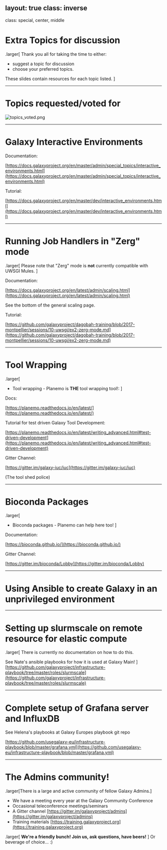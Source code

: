 layout: true
class: inverse
---
class: special, center, middle

# Extra Topics for discussion
.larger[
Thank you all for taking the time to either:
* suggest a topic for discussion
* choose your preferred topics.

These slides contain resources for each topic listed.
]

---

# Topics requested/voted for

![topics_voted.png](images/topics_voted.png)

---

# Galaxy Interactive Environments

Documentation:

[https://docs.galaxyproject.org/en/master/admin/special_topics/interactive_environments.html](https://docs.galaxyproject.org/en/master/admin/special_topics/interactive_environments.html)

Tutorial:

[https://docs.galaxyproject.org/en/master/dev/interactive_environments.html](https://docs.galaxyproject.org/en/master/dev/interactive_environments.html)

---

# Running Job Handlers in "Zerg" mode

.larger[
Please note that "Zerg" mode is **not** currently compatible with UWSGI Mules.
]

Documentation:

[https://docs.galaxyproject.org/en/latest/admin/scaling.html](https://docs.galaxyproject.org/en/latest/admin/scaling.html)

See the bottom of the general scaling page.

Tutorial:

[https://github.com/galaxyproject/dagobah-training/blob/2017-montpellier/sessions/10-uwsgi/ex2-zerg-mode.md](https://github.com/galaxyproject/dagobah-training/blob/2017-montpellier/sessions/10-uwsgi/ex2-zerg-mode.md)

---

# Tool Wrapping

.larger[
* Tool wrapping - Planemo is **THE** tool wrapping tool!:
]

Docs:

[https://planemo.readthedocs.io/en/latest/](https://planemo.readthedocs.io/en/latest/)

Tutorial for test driven Galaxy Tool Development:

[https://planemo.readthedocs.io/en/latest/writing_advanced.html#test-driven-development](https://planemo.readthedocs.io/en/latest/writing_advanced.html#test-driven-development)

Gitter Channel:

[https://gitter.im/galaxy-iuc/iuc](https://gitter.im/galaxy-iuc/iuc)

(The tool shed police)

---

# Bioconda Packages

.larger[
* Bioconda packages - Planemo can help here too!
]

Documentation:

[https://bioconda.github.io/](https://bioconda.github.io/)

Gitter Channel:

[https://gitter.im/bioconda/Lobby](https://gitter.im/bioconda/Lobby)

---

# Using Ansible to create Galaxy in an unprivileged environment


---

# Setting up slurmscale on remote resource for elastic compute

.larger[
There is currently no documentation on how to do this.

See Nate's ansible playbooks for how it is used at Galaxy Main!
]
[https://github.com/galaxyproject/infrastructure-playbook/tree/master/roles/slurmscale](https://github.com/galaxyproject/infrastructure-playbook/tree/master/roles/slurmscale)

---

# Complete setup of Grafana server and InfluxDB

See Helena's playbooks at Galaxy Europes playbook git repo

[https://github.com/usegalaxy-eu/infrastructure-playbook/blob/master/grafana.yml](https://github.com/usegalaxy-eu/infrastructure-playbook/blob/master/grafana.yml)

---

# The Admins community!

.larger[There is a large and active community of fellow Galaxy Admins.]

* We have a meeting every year at the Galaxy Community Conference
* Occasional teleconference meetings/seminars
* A Gitter channel [https://gitter.im/galaxyproject/admins](https://gitter.im/galaxyproject/admins)
* Training materials [https://training.galaxyproject.org](https://training.galaxyproject.org)

.larger[
**We're a friendly bunch! Join us, ask questions, have beers!**
]
Or beverage of choice... :)
